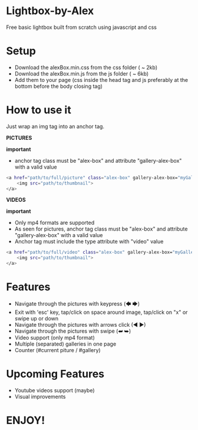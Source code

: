 # Lightbox-by-Alex
Free basic lightbox built from scratch using javascript and css


# Setup
- Download the alexBox.min.css from the css folder ( ~ 2kb)
- Download the alexBox.min.js from the js folder ( ~ 6kb)
- Add them to your page (css inside the head tag and js preferably at the bottom before the body closing tag)

# How to use it
Just wrap an img tag into an anchor tag.


**PICTURES**

**important**
- anchor tag class must be "alex-box" and attribute "gallery-alex-box" with a valid value

```sh
<a href="path/to/full/picture" class="alex-box" gallery-alex-box="myGallery">
    <img src="path/to/thumbnail">
</a>
```

**VIDEOS**

**important**
- Only mp4 formats are supported
- As seen for pictures, anchor tag class must be "alex-box" and attribute "gallery-alex-box" with a valid value
- Anchor tag must include the type attribute with "video" value

```sh
<a href="path/to/full/video" class="alex-box" gallery-alex-box="myGallery2" type="video">
    <img src="path/to/thumbnail">
</a>
```
# Features
- Navigate through the pictures with keypress (🡄 🡆)
- Exit with 'esc' key, tap/click on space around image, tap/click on "x" or swipe up or down
- Navigate through the pictures with arrows click (◄  ►)
- Navigate through the pictures with swipe (⮨ ⮩)
- Video support (only mp4 format)
- Multiple (separated) galleries in one page
- Counter (#current piture / #gallery)

# Upcoming Features
- Youtube videos support (maybe)
- Visual improvements


# ENJOY!
